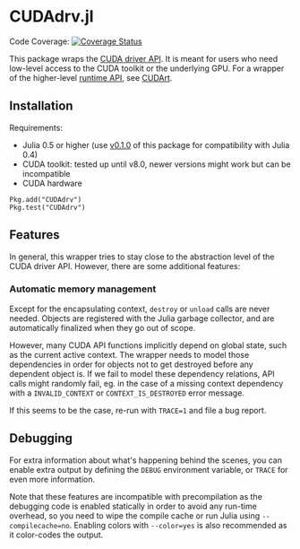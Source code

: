 # CUDAdrv.jl

Code Coverage: [![Coverage Status](https://codecov.io/gh/JuliaGPU/CUDAdrv.jl/coverage.svg)](https://codecov.io/gh/JuliaGPU/CUDAdrv.jl)

This package wraps the [CUDA driver API](http://docs.nvidia.com/cuda/cuda-driver-api/). It
is meant for users who need low-level access to the CUDA toolkit or the underlying GPU. For
a wrapper of the higher-level [runtime API](http://docs.nvidia.com/cuda/cuda-runtime-api/),
see [CUDArt](https://github.com/JuliaGPU/CUDArt.jl).


Installation
------------

Requirements:

* Julia 0.5 or higher (use
  [v0.1.0](https://github.com/JuliaGPU/CUDAdrv.jl/releases/tag/v0.1.0) of this package
  for compatibility with Julia 0.4)
* CUDA toolkit: tested up until v8.0, newer versions might work but can be incompatible
* CUDA hardware

```
Pkg.add("CUDAdrv")
Pkg.test("CUDAdrv")
```


Features
--------

In general, this wrapper tries to stay close to the abstraction level of the CUDA driver
API. However, there are some additional features:

### Automatic memory management

Except for the encapsulating context, `destroy` or `unload` calls are never needed. Objects
are registered with the Julia garbage collector, and are automatically finalized when they
go out of scope.

However, many CUDA API functions implicitly depend on global state, such as the current
active context. The wrapper needs to model those dependencies in order for objects not to
get destroyed before any dependent object is. If we fail to model these dependency
relations, API calls might randomly fail, eg. in the case of a missing context dependency
with a `INVALID_CONTEXT` or `CONTEXT_IS_DESTROYED` error message.

If this seems to be the case, re-run with `TRACE=1` and file a bug report.


Debugging
---------

For extra information about what's happening behind the scenes, you can enable extra output
by defining the `DEBUG` environment variable, or `TRACE` for even more information.

Note that these features are incompatible with precompilation as the debugging code is
enabled statically in order to avoid any run-time overhead, so you need to wipe the compile
cache or run Julia using `--compilecache=no`. Enabling colors with `--color=yes` is also
recommended as it color-codes the output.
